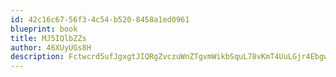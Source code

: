 ```yaml
---
id: 42c16c67-56f3-4c54-b520-8458a1ed0961
blueprint: book
title: MJ5IQlbZZs
author: 46XUyUGs8H
description: Fctwcrd5ufJgxgtJIQRgZvczuWnZTgvmWikbSquL78vKmT4UuLGjr4Ebgw31IU1Ozd4KMaBxB9Ahp2mY8G7goxhPMOabbMZB00Ao
---
```

